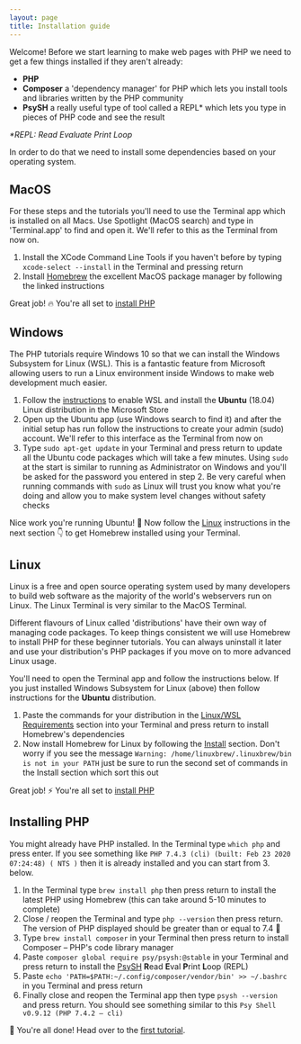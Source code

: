 ```yaml
---
layout: page
title: Installation guide
---
```


Welcome! Before we start learning to make web pages with PHP we need to get a few things installed if they aren't already:

- **PHP**
- **Composer** a 'dependency manager' for PHP which lets you install tools and libraries written by the PHP community
- **PsySH** a really useful type of tool called a REPL\* which lets you type in pieces of PHP code and see the result

_\*REPL: Read Evaluate Print Loop_

In order to do that we need to install some dependencies based on your operating
system.

## MacOS

For these steps and the tutorials you'll need to use the Terminal app which is
installed on all Macs. Use Spotlight (MacOS search) and type in 'Terminal.app'
to find and open it. We'll refer to this as the Terminal from now on.

1. Install the XCode Command Line Tools if you haven't before by typing
   `xcode-select --install` in the Terminal and pressing return
2. Install [Homebrew](https://brew.sh/) the excellent MacOS package manager
   by following the linked instructions

Great job! 🔥 You're all set to [install PHP](#installing-php)

## Windows

The PHP tutorials require Windows 10 so that we can install the Windows
Subsystem for Linux (WSL). This is a fantastic feature from Microsoft
allowing users to run a Linux environment inside Windows to make web
development much easier.

1. Follow the [instructions](https://docs.microsoft.com/en-us/windows/wsl/install-win10)
   to enable WSL and install the **Ubuntu** (18.04) Linux distribution
   in the Microsoft Store
2. Open up the Ubuntu app (use Windows search to find it)
   and after the initial setup has run follow the instructions to create your
   admin (sudo) account. We'll refer to this interface as the Terminal from now on
3. Type `sudo apt-get update` in your Terminal and press return to update all the Ubuntu
   code packages which will take a few minutes. Using `sudo` at the start is similar to
   running as Administrator on Windows and you'll be asked for the password you entered
   in step 2. Be very careful when running commands with `sudo` as Linux will trust you
   know what you're doing and allow you to make system level changes without safety checks

Nice work you're running Ubuntu! 💃 Now follow the [Linux](#linux) instructions
in the next section 👇 to get Homebrew installed using your Terminal.

## Linux

Linux is a free and open source operating system used by many developers to
build web software as the majority of the world's webservers run on Linux.
The Linux Terminal is very similar to the MacOS Terminal.

Different flavours of Linux called 'distributions' have their own
way of managing code packages. To keep things consistent we will use
Homebrew to install PHP for these beginner tutorials. You can always
uninstall it later and use your distribution's PHP packages if you move on
to more advanced Linux usage.

You'll need to open the Terminal app and follow the instructions below. If you
just installed Windows Subsystem for Linux (above) then follow instructions
for the **Ubuntu** distribution.

1. Paste the commands for your distribution in the
   [Linux/WSL Requirements](https://docs.brew.sh/Homebrew-on-Linux#linuxwsl-requirements)
   section into your Terminal and press return to install Homebrew's dependencies
2. Now install Homebrew for Linux by following the [Install](https://docs.brew.sh/Homebrew-on-Linux#install)
   section. Don't worry if you see the message `Warning: /home/linuxbrew/.linuxbrew/bin is not in your PATH`
   just be sure to run the second set of commands in the Install section which sort this out

Great job! ⚡ You're all set to [install PHP](#installing-php)

## Installing PHP

You might already have PHP installed. In the Terminal type `which php` and press enter.
If you see something like `PHP 7.4.3 (cli) (built: Feb 23 2020 07:24:48) ( NTS )` then
it is already installed and you can start from 3. below.

1. In the Terminal type `brew install php` then press return to install the latest
   PHP using Homebrew (this can take around 5-10 minutes to complete)
2. Close / reopen the Terminal and type `php --version` then press return. The version
   of PHP displayed should be greater than or equal to 7.4 🙌
3. Type `brew install composer` in your Terminal then press return to install Composer
   &ndash; PHP's code library manager
4. Paste `composer global require psy/psysh:@stable` in your Terminal and press return to install the [PsySH](https://psysh.org/) **R**ead **E**val **P**rint **L**oop (REPL)
5. Paste `echo 'PATH=$PATH:~/.config/composer/vendor/bin' >> ~/.bashrc` in you Terminal and press return
6. Finally close and reopen the Terminal app then type `psysh --version` and press return. You should see something similar to this `Psy Shell v0.9.12 (PHP 7.4.2 — cli)`

🎉 You're all done! Head over to the [first tutorial](/php/lesson1/tutorial.html).
